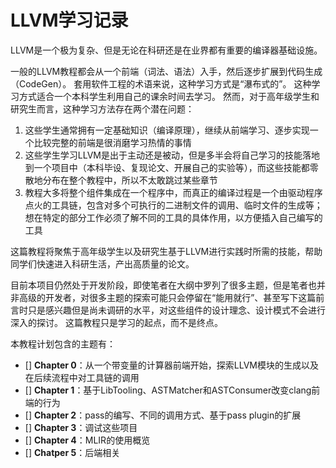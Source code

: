 # LLVM学习记录

LLVM是一个极为复杂、但是无论在科研还是在业界都有重要的编译器基础设施。

一般的LLVM教程都会从一个前端（词法、语法）入手，然后逐步扩展到代码生成（CodeGen）。
套用软件工程的术语来说，这种学习方式是“瀑布式的”。
这种学习方式适合一个本科学生利用自己的课余时间去学习。
然而，对于高年级学生和研究生而言，这种学习方法存在两个潜在问题：

1. 这些学生通常拥有一定基础知识（编译原理），继续从前端学习、逐步实现一个比较完整的前端是很消磨学习热情的事情
2. 这些学生学习LLVM是出于主动还是被动，但是多半会将自己学习的技能落地到一个项目中（本科毕设、复现论文、开展自己的实验等），而这些技能都零散地分布在整个教程中，所以不太敢跳过某些章节
3. 教程大多将整个组件集成在一个程序中，而真正的编译过程是一个由驱动程序点火的工具链，包含对多个可执行的二进制文件的调用、临时文件的生成等；想在特定的部分工作必须了解不同的工具的具体作用，以方便插入自己编写的工具

这篇教程将聚焦于高年级学生以及研究生基于LLVM进行实践时所需的技能，帮助同学们快速进入科研生活，产出高质量的论文。

目前本项目仍然处于开发阶段，即使笔者在大纲中罗列了很多主题，但是笔者也并非高级的开发者，对很多主题的探索可能只会停留在“能用就行”、甚至写下这篇前言时只是感兴趣但是尚未调研的水平，对这些组件的设计理念、设计模式不会进行深入的探讨。
这篇教程只是学习的起点，而不是终点。

本教程计划包含的主题有：

* [] **Chapter 0**：从一个带变量的计算器前端开始，探索LLVM模块的生成以及在后续流程中对工具链的调用
* [] **Chapter 1**：基于LibTooling、ASTMatcher和ASTConsumer改变clang前端的行为
* [] **Chapter 2**：pass的编写、不同的调用方式、基于pass plugin的扩展
* [] **Chapter 3**：调试这些项目
* [] **Chapter 4**：MLIR的使用概览
* [] **Chatper 5**：后端相关